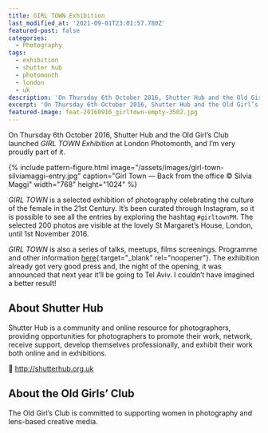 ```yaml
---
title: GIRL TOWN Exhibition
last_modified_at: '2021-09-01T23:01:57.780Z'
featured-post: false
categories:
  - Photography
tags:
  - exhibition
  - shutter hub
  - photomonth
  - london
  - uk
description: 'On Thursday 6th October 2016, Shutter Hub and the Old Girl’s Club launched GIRL TOWN at London Photomonth, and I’m proudly part of it.'
excerpt: 'On Thursday 6th October 2016, Shutter Hub and the Old Girl’s Club launched GIRL TOWN at London Photomonth, and I’m proudly part of it.'
featured-image: feat-20160916_girltown-empty-3502.jpg
---
```

<p class="lead">On Thursday 6th October 2016, Shutter Hub and the Old Girl’s Club launched <em>GIRL TOWN Exhibition</em> at London Photomonth, and I’m very proudly part of it.</p>

{% include pattern-figure.html image="/assets/images/girl-town-silviamaggi-entry.jpg" caption="Girl Town — Back from the office &copy; Silvia Maggi" width="768" height="1024" %}

_GIRL TOWN_ is a selected exhibition of photography celebrating the culture of the female in the 21st Century. It’s been curated through Instagram, so it is possible to see all the entries by exploring the hashtag `#girltownPM`. The selected 200 photos are visible at the lovely St Margaret’s House, London, until 1st November 2016.

_GIRL TOWN_ is also a series of talks, meetups, films screenings. Programme and other information [here](http://shutterhub.org.uk/blog/girltownpm){:target="_blank" rel="noopener"}. The exhibition already got very good press and, the night of the opening, it was announced that next year it’ll be going to Tel Aviv. I couldn’t have imagined a better result!

## About Shutter Hub

Shutter Hub is a community and online resource for photographers, providing opportunities for photographers to promote their work, network, receive support, develop themselves professionally, and exhibit their work both online and in exhibitions.

<p class="detached">🔗 <a href="http://shutterhub.org.uk" target="_blank" rel="noopener">http://shutterhub.org.uk</a></p>

## About the Old Girls’ Club

The Old Girl’s Club is committed to supporting women in photography and lens-based creative media.
